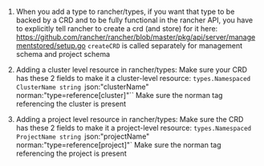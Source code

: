 1. When you add a type to rancher/types, if you want that type to be backed by a CRD and to be fully functional in the rancher API, you have to explicitly tell rancher to create a crd (and store) for it here:
https://github.com/rancher/rancher/blob/master/pkg/api/server/managementstored/setup.go
`createCRD` is called separately for management schema and project schema

2. Adding a cluster level resource in rancher/types:
Make sure your CRD has these 2 fields to make it a cluster-level resource:
`types.Namespaced`
`ClusterName string `json:"clusterName" norman:"type=reference[cluster]"``
Make sure the norman tag referencing the cluster is present

3. Adding a project level resource in rancher/types:
Make sure the CRD has these 2 fields to make it a project-level resource:
`types.Namespaced`
`ProjectName string `json:"projectName" norman:"type=reference[project]"`
Make sure the norman tag referencing the project is present
